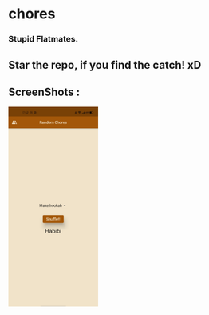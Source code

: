 # **chores**

### Stupid Flatmates.
## Star the repo, if you find the catch! xD

## **ScreenShots :**
<p><img src = "https://github.com/mohakkhowal/chores/blob/master/ss/1.jpg?raw=true" height = 400, width = 180></p>

